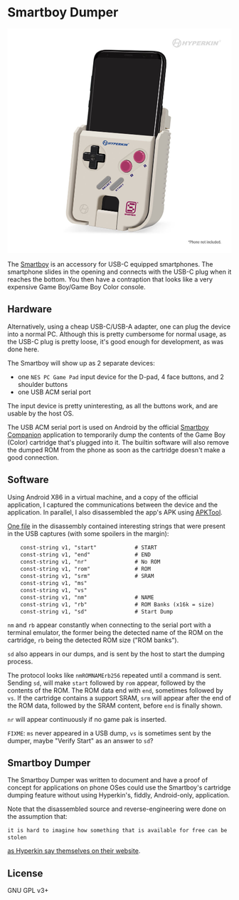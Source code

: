 # Smartboy Dumper

![Smartboy](smartboy.jpg)

The [Smartboy](https://hyperkinlab.com/products/smartboy/) is an accessory
for USB-C equipped smartphones. The smartphone slides in the opening and
connects with the USB-C plug when it reaches the bottom. You then have
a contraption that looks like a very expensive Game Boy/Game Boy Color console.

## Hardware

Alternatively, using a cheap USB-C/USB-A adapter, one can plug the device
into a normal PC. Although this is pretty cumbersome for normal usage, as
the USB-C plug is pretty loose, it's good enough for development, as was
done here.

The Smartboy will show up as 2 separate devices:
- one `NES PC Game Pad` input device for the D-pad, 4 face buttons, and 2
  shoulder buttons
- one USB ACM serial port

The input device is pretty uninteresting, as all the buttons work, and are
usable by the host OS.

The USB ACM serial port is used on Android by the official [Smartboy Companion](https://play.google.com/store/apps/details?id=hyperkin.smartboyserial&hl=en)
application to temporarily dump the contents of the Game Boy (Color) cartridge
that's plugged into it. The builtin software will also remove the dumped ROM from
the phone as soon as the cartridge doesn't make a good connection.

## Software

Using Android X86 in a virtual machine, and a copy of the official application,
I captured the communications between the device and the application. In parallel,
I also disassembled the app's APK using [APKTool](https://ibotpeaches.github.io/Apktool/).

[One file](disasm/h.smali) in the disassembly contained interesting strings that were present in the
USB captures (with some spoilers in the margin):
```
    const-string v1, "start"            # START
    const-string v1, "end"              # END
    const-string v1, "nr"               # No ROM
    const-string v1, "rom"              # ROM
    const-string v1, "srm"              # SRAM
    const-string v1, "ms"
    const-string v1, "vs"
    const-string v1, "nm"               # NAME
    const-string v1, "rb"               # ROM Banks (x16k = size)
    const-string v1, "sd"               # Start Dump
```

`nm` and `rb` appear constantly when connecting to the serial port with a terminal
emulator, the former being the detected name of the ROM on the cartridge, `rb` being
the detected ROM size ("ROM banks").

`sd` also appears in our dumps, and is sent by the host to start the dumping process.

The protocol looks like `nmROMNAMErb256` repeated until a command is sent. Sending `sd`,
will make `start` followed by `rom` appear, followed by the contents of the ROM. The ROM
data end with `end`, sometimes followed by `vs`. If the cartridge contains a support SRAM,
`srm` will appear after the end of the ROM data, followed by the SRAM content, before `end`
is finally shown.

`nr` will appear continuously if no game pak is inserted.

`FIXME`: `ms` never appeared in a USB dump, `vs` is sometimes sent by the dumper, maybe
"Verify Start" as an answer to `sd`?

## Smartboy Dumper

The Smartboy Dumper was written to document and have a proof of concept for applications
on phone OSes could use the Smartboy's cartridge dumping feature without using Hyperkin's,
fiddly, Android-only, application.

Note that the disassembled source and reverse-engineering were done on the assumption that:
```
it is hard to imagine how something that is available for free can be stolen
```
[as Hyperkin say themselves on their website](http://retron5.in/node/3).

## License

GNU GPL v3+
